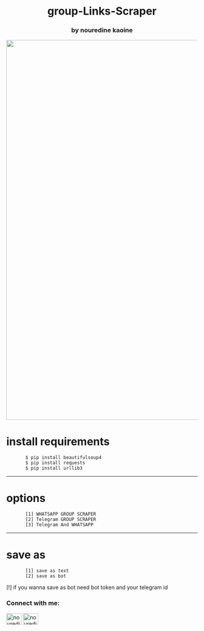 <h1 align="center">group-Links-Scraper</h1>
<h3 align="center">by nouredine kaoine</h3>

<p align="left">  <img src='[https://ibb.co/dpC77C2](https://i.ibb.co/94KGGKT/Screenshot-2022-06-04-192825.jpg' align="center" width="800" height="1000"/>


</p>

















<h1> install requirements </h1>
<p align="left"> 

           $ pip install beautifulsoup4 
           $ pip install requests
           $ pip install urllib3
  
  



</p>

<hr>
<h1> options</h1>
<p align="left"> 

           [1] WHATSAPP GROUP SCRAPER
           [2] Telegram GROUP SCRAPER
           [3] Telegram And WHATSAPP
</p>

<hr>
<h1> save as</h1>
<p align="left"> 

           [1] save as text
           [2] save as bot
</p>
<p> [!] if you wanna save as bot need bot token and your telegram id</p>


<h3 align="left">Connect with me:</h3>
<p align="left">
<a href="https://instagram.com/nouredinekn" target="blank"><img align="center" src="https://raw.githubusercontent.com/rahuldkjain/github-profile-readme-generator/master/src/images/icons/Social/instagram.svg" alt="nouredinekn" height="30" width="40" /></a>
 <a href="https://t.me/n2k4n" target="blank"><img align="center" src="https://upload.wikimedia.org/wikipedia/commons/8/83/Telegram_2019_Logo.svg" alt="nouredinekn" height="30" width="40" /></a>
</p>

